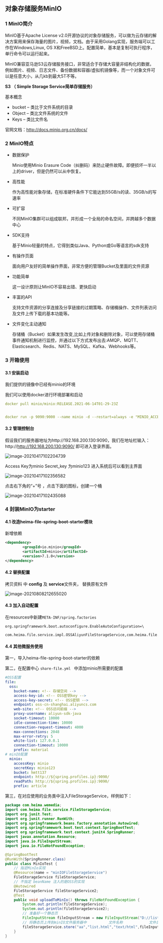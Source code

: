 ## 对象存储服务MinIO 

### 1 MinIO简介

MinIO基于Apache License v2.0开源协议的对象存储服务，可以做为云存储的解决方案用来保存海量的图片，视频，文档。由于采用Golang实现，服务端可以工作在Windows,Linux, OS X和FreeBSD上。配置简单，基本是复制可执行程序，单行命令可以运行起来。

MinIO兼容亚马逊S3云存储服务接口，非常适合于存储大容量非结构化的数据，例如图片、视频、日志文件、备份数据和容器/虚拟机镜像等，而一个对象文件可以是任意大小，从几kb到最大5T不等。

**S3 （ Simple Storage Service简单存储服务）**

基本概念

- bucket – 类比于文件系统的目录
- Object – 类比文件系统的文件
- Keys – 类比文件名

官网文档：http://docs.minio.org.cn/docs/

### 2 MinIO特点 

- 数据保护

  Minio使用Minio Erasure Code（纠删码）来防止硬件故障。即便损坏一半以上的driver，但是仍然可以从中恢复。

- 高性能

  作为高性能对象存储，在标准硬件条件下它能达到55GB/s的读、35GB/s的写速率

- 可扩容

  不同MinIO集群可以组成联邦，并形成一个全局的命名空间，并跨越多个数据中心

- SDK支持

  基于Minio轻量的特点，它得到类似Java、Python或Go等语言的sdk支持

- 有操作页面

  面向用户友好的简单操作界面，非常方便的管理Bucket及里面的文件资源

- 功能简单

  这一设计原则让MinIO不容易出错、更快启动

- 丰富的API

  支持文件资源的分享连接及分享链接的过期策略、存储桶操作、文件列表访问及文件上传下载的基本功能等。

- 文件变化主动通知

  存储桶（Bucket）如果发生改变,比如上传对象和删除对象，可以使用存储桶事件通知机制进行监控，并通过以下方式发布出去:AMQP、MQTT、Elasticsearch、Redis、NATS、MySQL、Kafka、Webhooks等。


### 3 开箱使用 

#### 3.1 安装启动   

我们提供的镜像中已经有minio的环境

我们可以使用docker进行环境部署和启动

```yaml
docker pull minio/minio:RELEASE.2021-06-14T01-29-23Z


docker run -p 9090:9000 --name minio -d --restart=always -e "MINIO_ACCESS_KEY=minio" -e "MINIO_SECRET_KEY=minio123" -v /home/data:/data -v /home/config:/root/.minio minio/minio:RELEASE.2021-06-14T01-29-23Z server /data
```

#### 3.2 管理控制台   

假设我们的服务器地址为http://192.168.200.130:9090，我们在地址栏输入：http://http://192.168.200.130:9090/ 即可进入登录界面。

![image-20210417102204739](assets/image-20210417102204739.png)

Access Key为minio   Secret_key 为minio123    进入系统后可以看到主界面

![image-20210417102356582](assets/image-20210417102356582.png)

点击右下角的“+”号 ，点击下面的图标，创建一个桶

![image-20210417102435088](assets/image-20210417102435088.png)



### 4 封装MinIO为starter

#### 4.1 改造heima-file-spring-boot-starter模块

新增依赖

```xml
<dependency>
        <groupId>io.minio</groupId>
        <artifactId>minio</artifactId>
        <version>7.1.0</version>
</dependency>
```

#### 4.2 替换配置

拷贝资料 中 **config** 及 **service**文件夹，  替换原有文件

![image-20210808212655020](assets/image-20210808212655020.png)



#### 4.3 加入自动配置

在resources中新建`META-INF/spring.factories`

```properties
org.springframework.boot.autoconfigure.EnableAutoConfiguration=\
 com.heima.file.service.impl.OSSAliyunFileStorageService,com.heima.file.service.impl.MinIOFileStorageService
```

#### 4.4 其他微服务使用

第一，导入heima-file-spring-boot-starter的依赖

第二，在配置中心 `share-file.yml ` 中添加minio所需要的配置

```yaml
#OSS配置
file:
  oss:
    bucket-name: <!-- 存储空间 -->
    access-key-id: <!-- OSS密钥key -->
    access-key-secret: <!-- OSS密钥 -->
    endpoint: oss-cn-shanghai.aliyuncs.com
    web-site: <!-- OSS访问前缀 -->
    proxy-username: aliyun-sdk-java
    socket-timeout: 10000
    idle-connection-time: 10000
    connection-request-timeout: 4000
    max-connections: 2048
    max-error-retry: 5
    white-list: 127.0.0.1
    connection-timeout: 10000
    prefix: material
# minIO配置
  minio:
    accessKey: minio
    secretKey: minio123
    bucket: hmtt137
    endpoint: http://${spring.profiles.ip}:9090/
    readPath: http://${spring.profiles.ip}:9090/
    prefix: article
```

第三，在对应使用的业务类中注入FileStorageService，样例如下：

```java
package com.heima.wemedia;
import com.heima.file.service.FileStorageService;
import org.junit.Test;
import org.junit.runner.RunWith;
import org.springframework.beans.factory.annotation.Autowired;
import org.springframework.boot.test.context.SpringBootTest;
import org.springframework.test.context.junit4.SpringRunner;
import javax.annotation.Resource;
import java.io.FileInputStream;
import java.io.FileNotFoundException;

@SpringBootTest
@RunWith(SpringRunner.class)
public class MinIoTest {
    // 指定MinIo实现
    @Resource(name = "minIOFileStorageService")
    FileStorageService fileStorageService;
    // 不指定 beanName 注入的是OSS的实现
    @Autowired
    FileStorageService fileStorageService2;
    @Test
    public void uploadToMinIo() throws FileNotFoundException {
        System.out.println(fileStorageService);
        System.out.println(fileStorageService2);
        // 准备好一个静态页
        FileInputStream fileInputStream = new FileInputStream("D://list.html");
        // 将静态页上传到minIO文件服务器中          文件名称            文件类型             文件流
        fileStorageService.store("aa","list.html","text/html",fileInputStream);
    }
}
```

